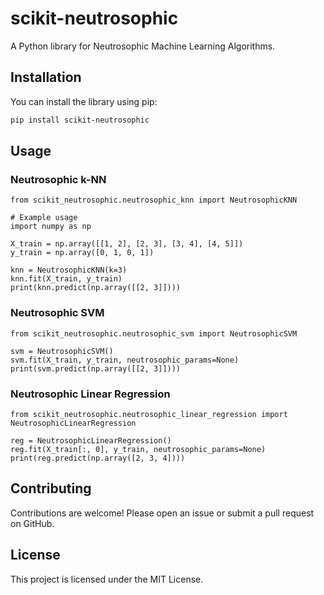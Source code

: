 # scikit-neutrosophic

A Python library for Neutrosophic Machine Learning Algorithms.

## Installation

You can install the library using pip:

```sh
pip install scikit-neutrosophic

```

## Usage

### Neutrosophic k-NN
```
from scikit_neutrosophic.neutrosophic_knn import NeutrosophicKNN

# Example usage
import numpy as np

X_train = np.array([[1, 2], [2, 3], [3, 4], [4, 5]])
y_train = np.array([0, 1, 0, 1])

knn = NeutrosophicKNN(k=3)
knn.fit(X_train, y_train)
print(knn.predict(np.array([[2, 3]])))
```
### Neutrosophic SVM
```
from scikit_neutrosophic.neutrosophic_svm import NeutrosophicSVM

svm = NeutrosophicSVM()
svm.fit(X_train, y_train, neutrosophic_params=None)
print(svm.predict(np.array([[2, 3]])))
```

### Neutrosophic Linear Regression

```
from scikit_neutrosophic.neutrosophic_linear_regression import NeutrosophicLinearRegression

reg = NeutrosophicLinearRegression()
reg.fit(X_train[:, 0], y_train, neutrosophic_params=None)
print(reg.predict(np.array([2, 3, 4])))

```

## Contributing

Contributions are welcome! Please open an issue or submit a pull request on GitHub.

## License

This project is licensed under the MIT License.